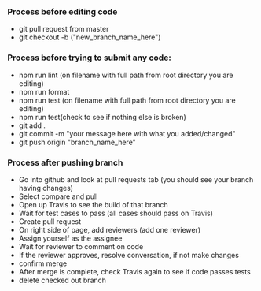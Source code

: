 ### Process before editing code
- git pull request from master
- git checkout -b ("new_branch_name_here")
### Process before trying to submit any code:
- npm run lint (on filename with full path from root directory you are editing)
- npm run format
- npm run test (on filename with full path from root directory you are editing)
- npm run test(check to see if nothing else is broken)
- git add .
- git commit -m "your message here with what you added/changed"
- git push origin "branch_name_here"

### Process after pushing branch
- Go into github and look at pull requests tab (you should see your branch having changes)
- Select compare and pull
- Open up Travis to see the build of that branch
- Wait for test cases to pass (all cases should pass on Travis)
- Create pull request
- On right side of page, add reviewers (add one reviewer)
- Assign yourself as the assignee
- Wait for reviewer to comment on code
- If the reviewer approves, resolve conversation, if not make changes
- confirm merge
- After merge is complete, check Travis again to see if code passes tests
- delete checked out branch
